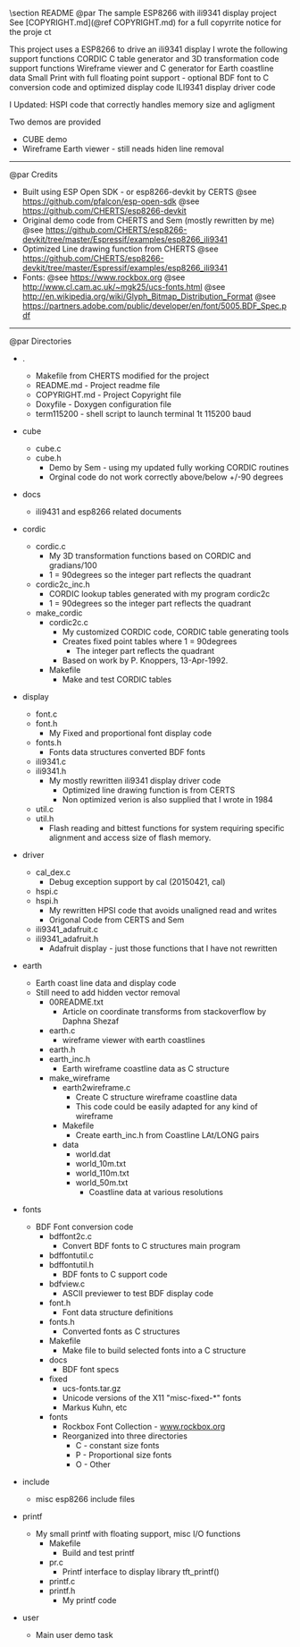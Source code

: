 \section README
 @par The sample ESP8266 with ili9341 display project 
 See [COPYRIGHT.md](@ref COPYRIGHT.md) for a full copyrrite notice for the proje
ct

This project uses a ESP8266 to drive an ili9341 display
I wrote the following support functions
  CORDIC C table generator and 3D transformation code support functions
  Wireframe viewer and C generator for Earth coastline data
  Small Print with full floating point support - optional
  BDF font to C conversion code and optimized display code
  ILI9341 display driver code 

I Updated:
  HSPI code that correctly handles memory size and agligment 

Two demos are provided
 * CUBE demo 
 * Wireframe Earth viewer - still neads hiden line removal

___

@par Credits
  * Built using ESP Open SDK - or esp8266-devkit by CERTS
    @see https://github.com/pfalcon/esp-open-sdk
    @see https://github.com/CHERTS/esp8266-devkit
  * Original demo code from CHERTS and Sem (mostly rewritten by me)
    @see https://github.com/CHERTS/esp8266-devkit/tree/master/Espressif/examples/esp8266_ili9341
  * Optimized Line drawing function from CHERTS 
    @see https://github.com/CHERTS/esp8266-devkit/tree/master/Espressif/examples/esp8266_ili9341
  * Fonts:
    @see https://www.rockbox.org
    @see http://www.cl.cam.ac.uk/~mgk25/ucs-fonts.html
    @see http://en.wikipedia.org/wiki/Glyph_Bitmap_Distribution_Format
    @see https://partners.adobe.com/public/developer/en/font/5005.BDF_Spec.pdf
___

@par Directories
  * .
    * Makefile from CHERTS modified for the project
    * README.md - Project readme file
    * COPYRIGHT.md - Project Copyright file
    * Doxyfile - Doxygen configuration file
    * term115200 - shell script to launch terminal 1t 115200 baud
  * cube 
    * cube.c
    * cube.h
      * Demo by Sem - using my updated fully working CORDIC routines 
      * Orginal code do not work correctly above/below +/-90 degrees

  * docs 
    * ili9431 and esp8266 related documents

  * cordic
    * cordic.c        
      * My 3D transformation functions based on CORDIC and gradians/100
      * 1 = 90degrees so the integer part reflects the quadrant
    * cordic2c_inc.h  
      * CORDIC lookup tables generated with my program cordic2c
      * 1 = 90degrees so the integer part reflects the quadrant
    * make_cordic
      * cordic2c.c
        * My customized CORDIC code, CORDIC table generating tools
        * Creates fixed point tables where 1 = 90degrees 
          * The integer part reflects the quadrant
        * Based on work by P. Knoppers, 13-Apr-1992.
      * Makefile
        * Make and test CORDIC tables

  * display
    * font.c        
    * font.h        
      * My Fixed and proportional font display code 
    * fonts.h        
      * Fonts data structures converted BDF fonts
    * ili9341.c           
    * ili9341.h           
      * My mostly rewritten ili9341 display driver code
        * Optimized line drawing function is from CERTS
        * Non optimized verion is also supplied that I wrote in 1984
    * util.c
    * util.h
      * Flash reading and bittest functions for system requiring specific alignment and access size of flash memory.
      

  * driver 
    * cal_dex.c       
      * Debug exception support by cal (20150421, cal)
    * hspi.c              
    * hspi.h              
      * My rewritten HPSI code that avoids unaligned read and writes
      * Origonal Code from CERTS and Sem
    * ili9341_adafruit.c  
    * ili9341_adafruit.h
      * Adafruit display - just those functions that I have not rewritten

   * earth   
     * Earth coast line data and display code
     * Still need to add hidden vector removal
       * 00README.txt
         * Article on coordinate transforms from stackoverflow by Daphna Shezaf
       * earth.c
         * wireframe viewer with earth coastlines
       * earth.h
       * earth_inc.h
         * Earth wireframe coastline data as C structure
       * make_wireframe
         * earth2wireframe.c
           * Create C structure wireframe coastline data
           * This code could be easily adapted for any kind of wireframe
         * Makefile
           * Create earth_inc.h from Coastline LAt/LONG pairs
         * data
           * world.dat      
           * world_10m.txt  
           * world_110m.txt 
           * world_50m.txt
             * Coastline data at various resolutions

   * fonts 
     * BDF Font conversion code
       * bdffont2c.c  
         * Convert BDF fonts to C structures main program
       * bdffontutil.c  
       * bdffontutil.h  
         * BDF fonts to C support code
       * bdfview.c  
         * ASCII previewer to test BDF display code 
       * font.h  
         * Font data structure definitions
       * fonts.h  
         * Converted fonts as C structures
       * Makefile
         * Make file to build selected fonts into a C structure
       * docs           
         * BDF font specs
       * fixed          
         * ucs-fonts.tar.gz
         * Unicode versions of the X11 "misc-fixed-*" fonts
         * Markus Kuhn, etc
       * fonts
         * Rockbox Font Collection - www.rockbox.org
         * Reorganized into three directories
           * C - constant size fonts
           * P - Proportional size fonts
           * O - Other

   * include 
     * misc esp8266 include files

   * printf  
     * My small printf with floating support, misc I/O functions
        * Makefile       
          * Build and test printf
        * pr.c           
          * Printf interface to display library tft_printf()
        * printf.c       
        * printf.h       
          * My printf code

   * user    
     * Main user demo task

